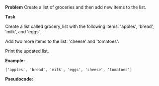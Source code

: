 **Problem**
Create a list of groceries and then add new items to the list.

**Task**

Create a list called grocery_list with the following items: 'apples', 'bread', 'milk', and 'eggs'.

Add two more items to the list: 'cheese' and 'tomatoes'.

Print the updated list.

**Example:**  
```
['apples', 'bread', 'milk', 'eggs', 'cheese', 'tomatoes']
```

**Pseudocode:**
